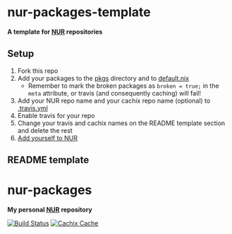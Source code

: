 # nur-packages-template

**A template for [NUR](https://github.com/nix-community/NUR) repositories**

## Setup

1. Fork this repo
2. Add your packages to the [pkgs](./pkgs) directory and to
   [default.nix](./default.nix)
   * Remember to mark the broken packages as `broken = true;` in the `meta`
     attribute, or travis (and consequently caching) will fail!
3. Add your NUR repo name and your cachix repo name (optional) to
   [.travis.yml](./.travis.yml)
4. Enable travis for your repo
5. Change your travis and cachix names on the README template section and delete
   the rest
6. [Add yourself to NUR](https://github.com/nix-community/NUR#how-to-add-your-own-repository)

## README template

# nur-packages

**My personal [NUR](https://github.com/nix-community/NUR) repository**

[![Build Status](https://travis-ci.com/<YOUR_TRAVIS_USERNAME>/nur-packages.svg?branch=master)](https://travis-ci.com/<YOUR_TRAVIS_USERNAME>/nur-packages)
[![Cachix Cache](https://img.shields.io/badge/cachix-<YOUR_CACHIX_USERNAME>-blue.svg)](https://<YOUR_CACHIX_USERNAME>.cachix.org)


